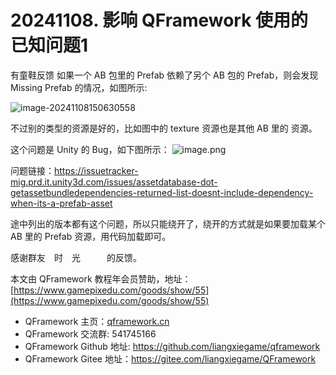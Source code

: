 # 20241108. 影响 QFramework 使用的已知问题1

有童鞋反馈 如果一个 AB 包里的 Prefab 依赖了另个 AB 包的 Prefab，则会发现 Missing Prefab 的情况，如图所示:

![image-20241108150630558](https://file.liangxiegame.com/95a42283-4042-43d8-b509-627da742d232.png)

不过别的类型的资源是好的，比如图中的 texture 资源也是其他 AB 里的 资源。

这个问题是 Unity 的 Bug，如下图所示：
![image.png](https://file.liangxiegame.com/91e8169e-36a9-4551-b7e5-a4ce4aa733d1.png)

问题链接：https://issuetracker-mig.prd.it.unity3d.com/issues/assetdatabase-dot-getassetbundledependencies-returned-list-doesnt-include-dependency-when-its-a-prefab-asset

途中列出的版本都有这个问题，所以只能绕开了，绕开的方式就是如果要加载某个 AB 里的 Prefab 资源，用代码加载即可。

感谢群友　时　光　　　的反馈。

本文由 QFramework 教程年会员赞助，地址：[https://www.gamepixedu.com/goods/show/55](https://www.gamepixedu.com/goods/show/55)

* QFramework 主页：[qframework.cn](https://qframework.cn)
* QFramework 交流群: 541745166
* QFramework Github 地址: <https://github.com/liangxiegame/qframework>
* QFramework Gitee 地址：<https://gitee.com/liangxiegame/QFramework>
